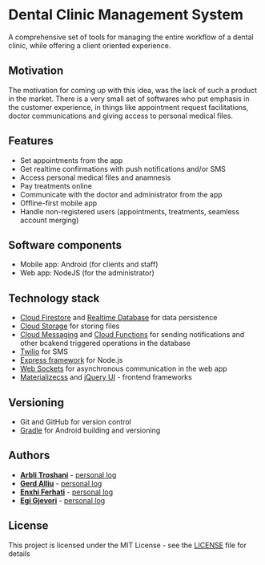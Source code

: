 # Dental Clinic Management System

A comprehensive set of tools for managing the entire workflow of a dental clinic, while offering a client oriented experience.

## Motivation

The motivation for coming up with this idea, was the lack of such a product in the market. There is a very small set of softwares who 
put emphasis in the customer experience, in things like appointment request facilitations, doctor communications and giving access to personal 
medical files.

## Features

- Set appointments from the app<br>
- Get realtime confirmations with push notifications and/or SMS<br>
- Access personal medical files and anamnesis<br>
- Pay treatments online<br>
- Communicate with the doctor and administrator from the app<br>
- Offline-first mobile app
- Handle non-registered users (appointments, treatments, seamless account merging)

## Software components

- Mobile app: Android (for clients and staff)
- Web app: NodeJS (for the administrator)

## Technology stack

* [Cloud Firestore](https://firebase.google.com/docs/firestore/) and [Realtime Database](https://firebase.google.com/products/realtime-database/) for data persistence
* [Cloud Storage](https://firebase.google.com/products/storage/) for storing files
* [Cloud Messaging](https://firebase.google.com/products/cloud-messaging/) and [Cloud Functions](https://firebase.google.com/products/functions/) for sending notifications and other bcakend triggered operations in the database
* [Twilio](https://www.twilio.com/) for SMS
* [Express framework](https://expressjs.com/) for Node.js
* [Web Sockets](https://socket.io/) for asynchronous communication in the web app
* [Materializecss](https://materializecss.com/) and [jQuery UI](https://jqueryui.com/) - frontend frameworks

## Versioning

* Git and GitHub for version control
* [Gradle](https://gradle.org/) for Android building and versioning

## Authors

* **[Arbli Troshani](https://github.com/arblitroshani)** - [personal log](https://github.com/arblitroshani/SEproj/wiki/Arbli-Troshani-Personal-Log)
* **[Gerd Alliu](https://github.com/galliu15)** - [personal log](https://github.com/arblitroshani/SEproj/wiki/Gerd-Alliu-Personal-Log)
* **[Enxhi Ferhati](https://github.com/eferhati15)** - [personal log](https://github.com/arblitroshani/SEproj/wiki/Enxhi-Ferhati-Personal-Log)
* **[Egi Gjevori](https://github.com/egjevori15)** - [personal log](https://github.com/arblitroshani/SEproj/wiki/Egi-Gjevori-Personal-Log)

## License

This project is licensed under the MIT License - see the [LICENSE](LICENSE) file for details

